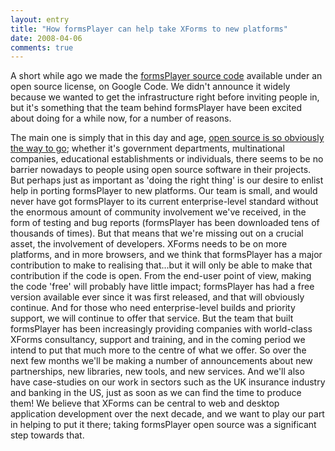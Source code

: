 ```yaml
---
layout: entry
title: "How formsPlayer can help take XForms to new platforms"
date: 2008-04-06
comments: true
---
```

A short while ago we made the [formsPlayer source
code](http://code.google.com/p/formsplayer/) available under an open source
license, on Google Code. We didn't announce it widely because we wanted to get
the infrastructure right before inviting people in, but it's something that
the team behind formsPlayer have been excited about doing for a while now, for
a number of reasons.

<!-- more -->

The main one is simply that in this day and age, [open source is so obviously the way to go](http://news.zdnet.co.uk/software/0,1000000121,39379900,00.htm);
whether it's government departments, multinational companies, educational
establishments or individuals, there seems to be no barrier nowadays to people
using open source software in their projects. But perhaps just as important as
'doing the right thing' is our desire to enlist help in porting formsPlayer to
new platforms. Our team is small, and would never have got formsPlayer to its
current enterprise-level standard without the enormous amount of community
involvement we've received, in the form of testing and bug reports
(formsPlayer has been downloaded tens of thousands of times). But that means
that we're missing out on a crucial asset, the involvement of developers.
XForms needs to be on more platforms, and in more browsers, and we think that
formsPlayer has a major contribution to make to realising that...but it will
only be able to make that contribution if the code is open. From the end-user
point of view, making the code 'free' will probably have little impact;
formsPlayer has had a free version available ever since it was first released,
and that will obviously continue. And for those who need enterprise-level
builds and priority support, we will continue to offer that service. But the
team that built formsPlayer has been increasingly providing companies with
world-class XForms consultancy, support and training, and in the coming period
we intend to put that much more to the centre of what we offer. So over the
next few months we'll be making a number of announcements about new
partnerships, new libraries, new tools, and new services. And we'll also have
case-studies on our work in sectors such as the UK insurance industry and
banking in the US, just as soon as we can find the time to produce them! We
believe that XForms can be central to web and desktop application development
over the next decade, and we want to play our part in helping to put it there;
taking formsPlayer open source was a significant step towards that.


